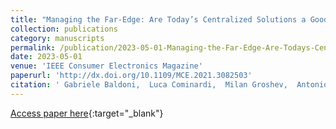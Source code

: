 ```yaml
---
title: "Managing the Far-Edge: Are Today’s Centralized Solutions a Good Fit?"
collection: publications
category: manuscripts
permalink: /publication/2023-05-01-Managing-the-Far-Edge-Are-Todays-Centralized-Solutions-a-Good-Fit
date: 2023-05-01
venue: 'IEEE Consumer Electronics Magazine'
paperurl: 'http://dx.doi.org/10.1109/MCE.2021.3082503'
citation: ' Gabriele Baldoni,  Luca Cominardi,  Milan Groshev,  Antonio Oliva,  Angelo Corsaro, &quot;Managing the Far-Edge: Are Today’s Centralized Solutions a Good Fit?.&quot; IEEE Consumer Electronics Magazine, 2023.'
---
```

[Access paper here](http://dx.doi.org/10.1109/MCE.2021.3082503){:target="_blank"}
